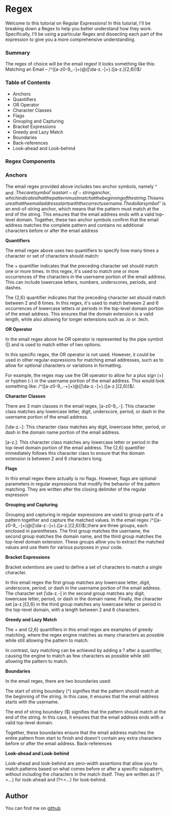 # Regex 
Welcome to this tutorial on Regular Expressions! In this tutorial, I'll be breaking down a Regex to help you better understand how they work. Specifically, I'll be using a particular Regex and dissecting each part of the expression to give you a more comprehensive understanding.

### **Summary**
The regex of choice will be the email regex! it looks something like this: 
Matching an Email – /^([a-z0-9_\.-]+)@([\da-z\.-]+)\.([a-z\.]{2,6})$/


### **Table of Contents**
* Anchors
* Quantifiers
* OR Operator
* Character Classes
* Flags
* Grouping and Capturing
* Bracket Expressions 
* Greedy and Lazy Match 
* Boundaries
* Back-references
* Look-ahead and Look-behind 
### **Regex Components**


### **Anchors**

The email regex provided above includes two anchor symbols, namely ^ and $. The caret symbol '^' is a start-of-string anchor, which indicates that the pattern must match at the beginning of the string. This ensures that the email address starts with the correct username. The dollar symbol '$' is an end-of-string anchor, which means that the pattern must match at the end of the string. This ensures that the email address ends with a valid top-level domain. Together, these two anchor symbols confirm that the email address matches the complete pattern and contains no additional characters before or after the email address

**Quantifiers**

The email regex above uses two quantifiers to specify how many times a character or set of characters should match:

The + quantifier indicates that the preceding character set should match one or more times. In this regex, it's used to match one or more occurrences of the characters in the username portion of the email address. This can include lowercase letters, numbers, underscores, periods, and dashes.

The {2,6} quantifier indicates that the preceding character set should match between 2 and 6 times. In this regex, it's used to match between 2 and 6 occurrences of lowercase letters or periods in the top-level domain portion of the email address. This ensures that the domain extension is a valid length, while also allowing for longer extensions such as .io or .tech.

**OR Operator**

In the email regex above he OR operator is represented by the pipe symbol (|) and is used to match either of two options.

In this specific regex, the OR operator is not used. However, it could be used in other regular expressions for matching email addresses, such as to allow for optional characters or variations in formatting.

For example, the regex may use the OR operator to allow for a plus sign (+) or hyphen (-) in the username portion of the email address. This would look something like: /^([a-z0-9_.-+]+)@([\da-z.-]+).([a-z.]{2,6})$/.

**Character Classes**

There are 3 main classes in the email regex, 
[a-z0-9_.-]: This character class matches any lowercase letter, digit, underscore, period, or dash in the username portion of the email address.

[\da-z.-]: This character class matches any digit, lowercase letter, period, or dash in the domain name portion of the email address.

[a-z.]: This character class matches any lowercase letter or period in the top-level domain portion of the email address. The {2,6} quantifier immediately follows this character class to ensure that the domain extension is between 2 and 6 characters long.

**Flags**

In this email regex there actually is no flags. However, flags are optional parameters in regular expressions that modify the behavior of the pattern matching. They are written after the closing delimiter of the regular expression 

**Grouping and Capturing**

Grouping and capturing in regular expressions are used to group parts of a pattern together and capture the matched values. In the email regex /^([a-z0-9_.-]+)@([\da-z.-]+).([a-z.]{2,6})$/,there are three groups, each enclosed in parentheses. The first group matches the username, the second group matches the domain name, and the third group matches the top-level domain extension. These groups allow you to extract the matched values and use them for various purposes in your code.

**Bracket Expressions**

Bracket extentions are used to define a set of characters to match a single character.

In this email regex the first group matches any lowercase letter, digit, underscore, period, or dash in the username portion of the email address. The character set [\da-z\.-] in the second group matches any digit, lowercase letter, period, or dash in the domain name. Finally, the character set [a-z\.]{2,6} in the third group matches any lowercase letter or period in the top-level domain, with a length between 2 and 6 characters.



**Greedy and Lazy Match**

The + and {2,6} quantifiers in this email regex are examples of greedy matching, where the regex engine matches as many characters as possible while still allowing the pattern to match. 

In contrast, lazy matching can be achieved by adding a ? after a quantifier, causing the engine to match as few characters as possible while still allowing the pattern to match.

**Boundaries**

In the email regex, there are two boundaries used:

The start of string boundary (^) signifies that the pattern should match at the beginning of the string. In this case, it ensures that the email address starts with the username.

The end of string boundary ($) signifies that the pattern should match at the end of the string. In this case, it ensures that the email address ends with a valid top-level domain.

Together, these boundaries ensure that the email address matches the entire pattern from start to finish and doesn't contain any extra characters before or after the email address.
Back-references

**Look-ahead and Look-behind**

Look-ahead and look-behind are zero-width assertions that allow you to match patterns based on what comes before or after a specific subpattern, without including the characters in the match itself. They are written as (?=...) for look-ahead and (?<=...) for look-behind.




## **Author**
You can find me on [github](https://github.com/RonaldMartinez00/)